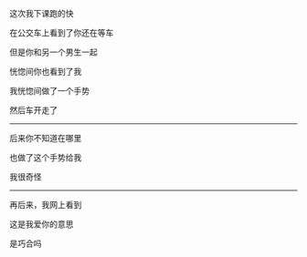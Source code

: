 这次我下课跑的快

在公交车上看到了你还在等车

但是你和另一个男生一起



恍惚间你也看到了我

我恍惚间做了一个手势

然后车开走了

---

后来你不知道在哪里

也做了这个手势给我

我很奇怪

---

再后来，我网上看到

这是我爱你的意思

是巧合吗
